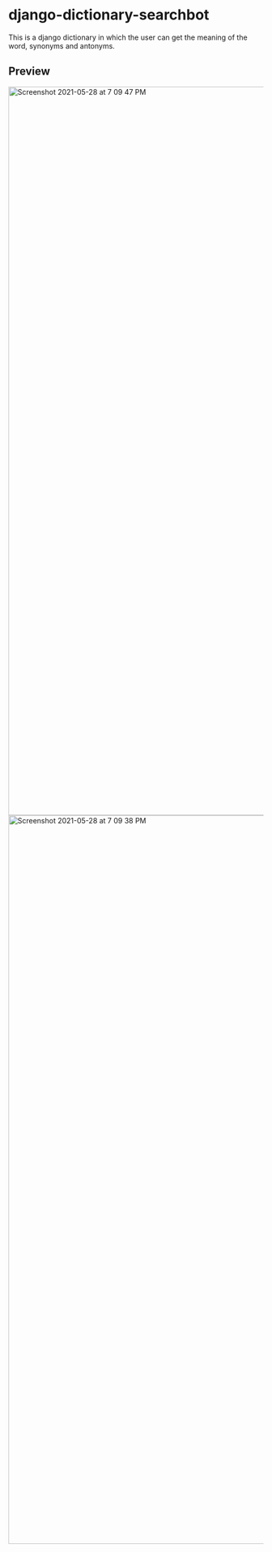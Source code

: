 # django-dictionary-searchbot
This is a django dictionary in which the user can get the meaning of the word, synonyms and antonyms.
## Preview
<img width="1440" alt="Screenshot 2021-05-28 at 7 09 47 PM" src="https://user-images.githubusercontent.com/64217477/119992834-8f27cc00-bfe8-11eb-8aac-fb68caca8456.png">
<img width="1440" alt="Screenshot 2021-05-28 at 7 09 38 PM" src="https://user-images.githubusercontent.com/64217477/119992852-951dad00-bfe8-11eb-9ad2-fce44a8e3e4d.png">
